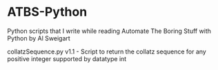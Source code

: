 # ATBS-Python
Python scripts that I write while reading Automate The Boring Stuff with Python by Al Sweigart

collatzSequence.py v1.1 - Script to return the collatz sequence for any positive integer supported by datatype int